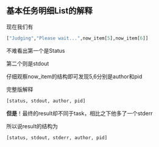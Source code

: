 ## 基本任务明细List的解释

现在我们有
```python
["Judging","Please wait...",now_item[5],now_item[6]]
```
不难看出第一个是Status

第二个则是stdout

仔细观察now_item的结构即可发现5,6分别是author和pid

完整版解释
```python
[status, stdout, author, pid]
```

**但是**！最终的result却不同于task，相比之下他多了一个stderr

所以说result的结构为
```python
[status, stdout, stderr, author, pid]
```